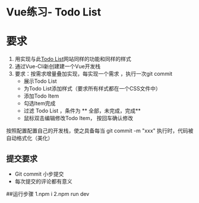 # Vue练习- Todo List
# 要求
1. 用实现与此[Todo List](https://zjx-immersion.github.io/jquery-todo-list/)网站同样的功能和同样的样式
2. 通过Vue-Cli新创建建一个Vue开发栈
3. 要求：按需求增量叠加实现，每实现一个需求 ，执行一次git commit
   - 展示Todo List
   - 为Todo List添加样式（要求所有样式都在一个CSS文件中）
   - 添加Todo Item
   - 勾选Item完成
   - 过滤 Todo List ，条件为 ** 全部，未完成，完成**
   - 鼠标双击编辑修改Todo Item， 按回车确认修改

按照配置配置自己的开发栈，使之具备每当 git commit -m "xxx" 执行时，代码被自动格式化（美化）

## 提交要求
- Git commit 小步提交
- 每次提交的评论都有意义

##运行步骤
1.npm i
2.npm run dev